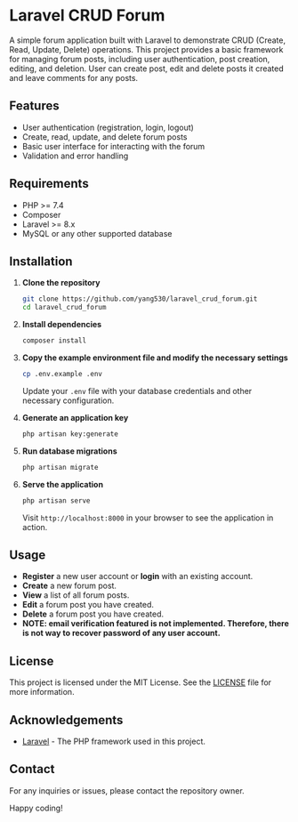 # Laravel CRUD Forum

A simple forum application built with Laravel to demonstrate CRUD (Create, Read, Update, Delete) operations. This project provides a basic framework for managing forum posts, including user authentication, post creation, editing, and deletion. User can create post, edit and delete posts it created and leave comments for any posts.  

## Features

- User authentication (registration, login, logout)
- Create, read, update, and delete forum posts
- Basic user interface for interacting with the forum
- Validation and error handling

## Requirements

- PHP >= 7.4
- Composer
- Laravel >= 8.x
- MySQL or any other supported database

## Installation

1. **Clone the repository**

    ```bash
    git clone https://github.com/yang530/laravel_crud_forum.git
    cd laravel_crud_forum
    ```

2. **Install dependencies**

    ```bash
    composer install
    ```

3. **Copy the example environment file and modify the necessary settings**

    ```bash
    cp .env.example .env
    ```

    Update your `.env` file with your database credentials and other necessary configuration.

4. **Generate an application key**

    ```bash
    php artisan key:generate
    ```

5. **Run database migrations**

    ```bash
    php artisan migrate
    ```

6. **Serve the application**

    ```bash
    php artisan serve
    ```

    Visit `http://localhost:8000` in your browser to see the application in action.

## Usage

- **Register** a new user account or **login** with an existing account.
- **Create** a new forum post.
- **View** a list of all forum posts.
- **Edit** a forum post you have created.
- **Delete** a forum post you have created.
- **NOTE: email verification featured is not implemented. Therefore, there is not way to recover password of any user account.**

## License

This project is licensed under the MIT License. See the [LICENSE](LICENSE) file for more information.

## Acknowledgements

- [Laravel](https://laravel.com/) - The PHP framework used in this project.

## Contact

For any inquiries or issues, please contact the repository owner.

Happy coding!
